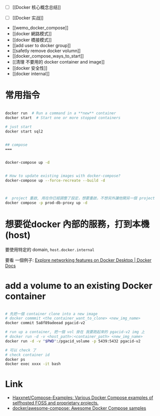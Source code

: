 

- [ ] [[Docker 核心概念总结]]
- [ ] [[Docker 实战]]


- [[wemo_docker_compose]]
- [[docker 網路模式]]
- [[docker 橋接模式]]
- [[add user to docker group]]
- [[safetly remove docker volumn]]
- [[docker_compose_ways_to_start]]
- [[清理 不要用的 docker container and image]]
- [[docker 安全性]]
- [[docker internal]]



# 常用指令
```bash fold

docker run  # Run a command in a **new** container
docker start  # Start one or more stopped containers

# just start
docker start sql2


## compose
===


docker-compose up -d


# How to update existing images with docker-compose?
docker-compose up --force-recreate --build -d



#  project 重啟, 用在你已經調整了設定，想要重啟，不想另外讓他開另一個 project
docker compose -p prod-db-proxy up -d


```


# 想要從docker 內部的服務，打到本機(host)

要使用特定的 domain, `host.docker.internal`

要看 一個例子:  [Explore networking features on Docker Desktop | Docker Docs](https://docs.docker.com/desktop/networking/#i-want-to-connect-from-a-container-to-a-service-on-the-host)



# add a volume to an existing Docker container
```sh

# 先把一個 container clone into a new image
# docker commmit <the_container_want_to_clone> <new_img_name>
docker commit 5a8f89adeead pgacid-v2

# run up a container, 把一個 vol 掛在 我要跑起來的 pgacid-v2 img 上
# docker run -d -v <host_path>:<container_path> <new_img_name>
docker run -d -v "$PWD":/pgacid_volume -p 5439:5432 pgacid-v2

# 可以 check 了
# check container id
docker ps 
docker exec xxxx -it bash

```



# Link
- [Haxxnet/Compose-Examples: Various Docker Compose examples of selfhosted FOSS and proprietary projects.](https://github.com/Haxxnet/Compose-Examples)
- [docker/awesome-compose: Awesome Docker Compose samples](https://github.com/docker/awesome-compose/tree/master)
